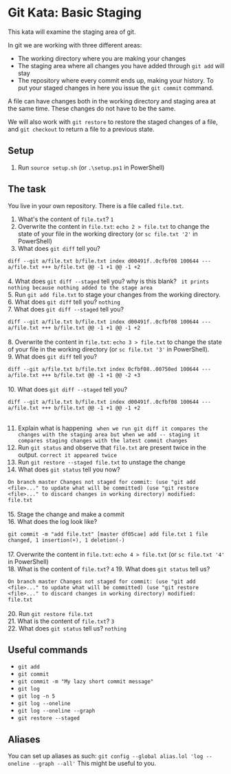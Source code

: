 # Git Kata: Basic Staging

This kata will examine the staging area of git.

In git we are working with three different areas:

* The working directory where you are making your changes
* The staging area where all changes you have added through `git add` will stay
* The repository where every commit ends up, making your history. To put your staged changes in here you issue the `git commit` command.

A file can have changes both in the working directory and staging area at the same time.
These changes do not have to be the same.

We will also work with `git restore` to restore the staged changes of a file, and `git checkout` to return a file to a previous state.

## Setup

1. Run `source setup.sh` (or `.\setup.ps1` in PowerShell)

## The task

You live in your own repository. There is a file called `file.txt`.

1. What's the content of `file.txt`? `1`
2. Overwrite the content in `file.txt`: `echo 2 > file.txt` to change the state of your file in the working directory (or `sc file.txt '2'` in PowerShell)
3. What does `git diff` tell you? <br>

`
diff --git a/file.txt b/file.txt
index d00491f..0cfbf08 100644
--- a/file.txt
+++ b/file.txt
@@ -1 +1 @@
-1
+2
`
<br><br>
4. What does `git diff --staged` tell you?  why is this blank? ` it prints nothing because nothing added to the stage area` <br>
5. Run `git add file.txt` to stage your changes from the working directory.<br>
6. What does `git diff` tell you? ` nothing `<br>
7. What does `git diff --staged` tell you? <br>

`
diff --git a/file.txt b/file.txt
index d00491f..0cfbf08 100644
--- a/file.txt
+++ b/file.txt
@@ -1 +1 @@
-1
+2
`
<br><br>
8. Overwrite the content in `file.txt`: `echo 3 > file.txt` to change the state of your file in the working directory (or `sc file.txt '3'` in PowerShell).<br>
9. What does `git diff` tell you? <br>

`
diff --git a/file.txt b/file.txt
index 0cfbf08..00750ed 100644
--- a/file.txt
+++ b/file.txt
@@ -1 +1 @@
-2
+3
`
<br><br>
10. What does `git diff --staged` tell you? <br>

`
diff --git a/file.txt b/file.txt
index d00491f..0cfbf08 100644
--- a/file.txt
+++ b/file.txt
@@ -1 +1 @@
-1
+2
`
<br><br>

11. Explain what is happening ` when we run git diff it compares the changes with the staging area but when we add -- staging it compares staging changes with the latest commit changes`
12. Run `git status` and observe that `file.txt` are present twice in the output. `correct it appeared twice`
13. Run `git restore --staged file.txt` to unstage the change
14. What does `git status` tell you now? <br>

`
On branch master
Changes not staged for commit:
  (use "git add <file>..." to update what will be committed)
  (use "git restore <file>..." to discard changes in working directory)
        modified:   file.txt
`
<br><br>
15. Stage the change and make a commit<br>
16. What does the log look like? <br>

`
git commit -m "add file.txt"
[master df05cae] add file.txt
 1 file changed, 1 insertion(+), 1 deletion(-)
`
<br><br>
17. Overwrite the content in `file.txt`: `echo 4 > file.txt` (or `sc file.txt '4'` in PowerShell)<br>
18. What is the content of `file.txt`? `4`
19. What does `git status` tell us? <br>

`
On branch master
Changes not staged for commit:
  (use "git add <file>..." to update what will be committed)
  (use "git restore <file>..." to discard changes in working directory)
        modified:   file.txt
`
<br><br>
20. Run `git restore file.txt` <br>
21. What is the content of `file.txt`? `3`<br>
22. What does `git status` tell us? `nothing`

## Useful commands

- `git add`
- `git commit`
- `git commit -m "My lazy short commit message"`
- `git log`
- `git log -n 5`
- `git log --oneline`
- `git log --oneline --graph`
- `git restore --staged`

## Aliases

You can set up aliases as such:
`git config --global alias.lol 'log --oneline --graph --all'`
This might be useful to you.

